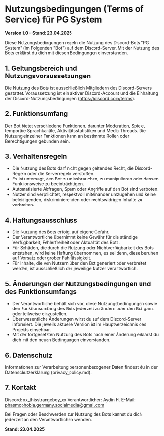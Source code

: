 # Nutzungsbedingungen (Terms of Service) für PG System

**Version 1.0 – Stand: 23.04.2025**

Diese Nutzungsbedingungen regeln die Nutzung des Discord-Bots "PG System" (im Folgenden "Bot") auf dem Discord-Server. Mit der Nutzung des Bots erklärst du dich mit diesen Bedingungen einverstanden.

## 1. Geltungsbereich und Nutzungsvoraussetzungen

Die Nutzung des Bots ist ausschließlich Mitgliedern des Discord-Servers gestattet. Voraussetzung ist ein aktiver Discord-Account und die Einhaltung der Discord-Nutzungsbedingungen (https://discord.com/terms).

## 2. Funktionsumfang

Der Bot bietet verschiedene Funktionen, darunter Moderation, Spiele, temporäre Sprachkanäle, Aktivitätsstatistiken und Media Threads. Die Nutzung einzelner Funktionen kann an bestimmte Rollen oder Berechtigungen gebunden sein.

## 3. Verhaltensregeln

* Die Nutzung des Bots darf nicht gegen geltendes Recht, die Discord-Regeln oder die Serverregeln verstoßen.
* Es ist untersagt, den Bot zu missbrauchen, zu manipulieren oder dessen Funktionsweise zu beeinträchtigen.
* Automatisierte Abfragen, Spam oder Angriffe auf den Bot sind verboten.
* Nutzer sind verpflichtet, respektvoll miteinander umzugehen und keine beleidigenden, diskriminierenden oder rechtswidrigen Inhalte zu verbreiten.

## 4. Haftungsausschluss

* Die Nutzung des Bots erfolgt auf eigene Gefahr.
* Der Verantwortliche übernimmt keine Gewähr für die ständige Verfügbarkeit, Fehlerfreiheit oder Aktualität des Bots.
* Für Schäden, die durch die Nutzung oder Nichtverfügbarkeit des Bots entstehen, wird keine Haftung übernommen, es sei denn, diese beruhen auf Vorsatz oder grober Fahrlässigkeit.
* Für Inhalte, die von Nutzern über den Bot generiert oder verbreitet werden, ist ausschließlich der jeweilige Nutzer verantwortlich.

## 5. Änderungen der Nutzungsbedingungen und des Funktionsumfangs

* Der Verantwortliche behält sich vor, diese Nutzungsbedingungen sowie den Funktionsumfang des Bots jederzeit zu ändern oder den Bot ganz oder teilweise einzustellen.
* Über wesentliche Änderungen wirst du auf dem Discord-Server informiert. Die jeweils aktuelle Version ist im Hauptverzeichnis des Projekts einsehbar.
* Mit der fortgesetzten Nutzung des Bots nach einer Änderung erklärst du dich mit den neuen Bedingungen einverstanden.

## 6. Datenschutz

Informationen zur Verarbeitung personenbezogener Daten findest du in der Datenschutzerklärung (privacy_policy.md).

## 7. Kontakt

Discord: xx_thisstrangeboy_xx
Verantwortlicher: Aydin H.
E-Mail: phasmophobia.germany.socialmedia@gmail.com

Bei Fragen oder Beschwerden zur Nutzung des Bots kannst du dich jederzeit an den Verantwortlichen wenden.

**Stand: 23.04.2025**

